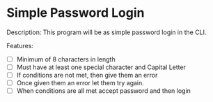 # Simple Password Login

Description: This program will be as simple password login in the CLI.

Features:
- [ ] Minimum of 8 characters in length
- [ ] Must have at least one special character and Capital Letter
- [ ] If conditions are not met, then give them an error
- [ ] Once given them an error let them try again.
- [ ] When conditions are all met accept password and then login
